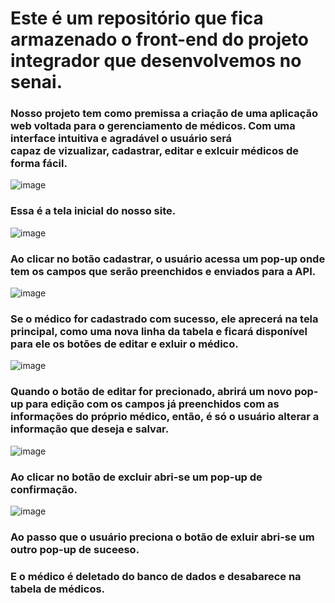 <h1>Este é um repositório que fica armazenado o front-end do projeto integrador que desenvolvemos no senai.</h1>

<h3>Nosso projeto tem como premissa a criação de uma aplicação web voltada para o gerenciamento de médicos. Com uma interface intuitiva e agradável o usuário será <br> capaz de vizualizar, cadastrar, editar e exlcuir médicos de forma fácil.</h3>


![image](https://github.com/user-attachments/assets/4604daa6-1100-44e5-aa46-f3d78705b8d8)

<h3>Essa é a tela inicial do nosso site.</h3>

![image](https://github.com/user-attachments/assets/80cfeac7-15ac-46fe-a232-7af31c0fa55b)

<h3>Ao clicar no botão cadastrar, o usuário acessa um pop-up onde tem os campos que serão preenchidos e enviados para a API.</h3>

![image](https://github.com/user-attachments/assets/e3c75151-7635-4ad1-8ed2-0b1c340a2138)

<h3>Se o médico for cadastrado com sucesso, ele aprecerá na tela principal, como uma nova linha da tabela e ficará disponível para ele os botões de editar e exluir o médico.</h3>

![image](https://github.com/user-attachments/assets/19fbd40b-efe7-4de5-9e79-fb5f2da0e3a2)

<h3>Quando o botão de editar for precionado, abrirá um novo pop-up para edição com os campos já preenchidos com as informações do próprio médico, então, é só o usuário alterar a informação que deseja e salvar.</h3>

![image](https://github.com/user-attachments/assets/6fafe77b-7c0e-4496-abc1-9e675ae366f9)

<h3>Ao clicar no botão de excluir abri-se um pop-up de confirmação.</h3>

![image](https://github.com/user-attachments/assets/0330ff10-b1a4-4724-be43-338a6b42ec11)

<h3>Ao passo que o usuário preciona o botão de exluir abri-se um outro pop-up de suceeso.</h3>



<h3>E o médico é deletado do banco de dados e desabarece na tabela de médicos.</h3>

